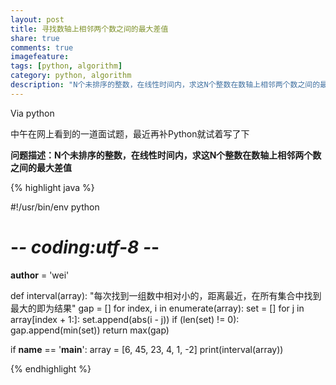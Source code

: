 ```yaml
---
layout: post
title: 寻找数轴上相邻两个数之间的最大差值
share: true
comments: true
imagefeature:
tags: [python, algorithm]
category: python, algorithm
description: "N个未排序的整数，在线性时间内，求这N个整数在数轴上相邻两个数之间的最大差值"
---
```


Via python

<!--more-->

中午在网上看到的一道面试题，最近再补Python就试着写了下

**问题描述：N个未排序的整数，在线性时间内，求这N个整数在数轴上相邻两个数之间的最大差值**

{% highlight java %}

#!/usr/bin/env python
# -*- coding:utf-8 -*-
__author__ = 'wei'


def interval(array):
	"每次找到一组数中相对小的，距离最近，在所有集合中找到最大的即为结果"
	gap = []
	for index, i in enumerate(array):
		set = []
		for j in array[index + 1:]:
			set.append(abs(i - j))
		if (len(set) != 0):
			gap.append(min(set))
	return max(gap)


if __name__ == '__main__':
	array = [6, 45, 23, 4, 1, -2]
	print(interval(array))


{%  endhighlight %}